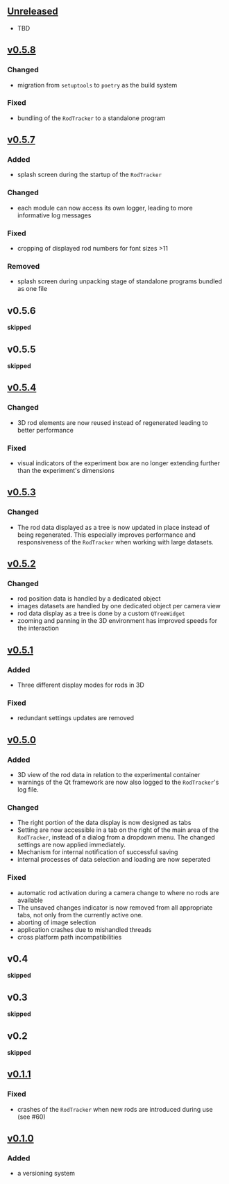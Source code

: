 ## [Unreleased]

- TBD

## [v0.5.8]
### Changed
- migration from `setuptools` to `poetry` as the build system
### Fixed
- bundling of the `RodTracker` to a standalone program


## [v0.5.7]
### Added
- splash screen during the startup of the `RodTracker`
### Changed
- each module can now access its own logger, leading to more informative log messages
### Fixed
- cropping of displayed rod numbers for font sizes >11
### Removed
- splash screen during unpacking stage of standalone programs bundled as one file


## v0.5.6
**skipped**
## v0.5.5
**skipped**


## [v0.5.4]
### Changed
- 3D rod elements are now reused instead of regenerated leading to better performance
### Fixed
- visual indicators of the experiment box are no longer extending further than the experiment's dimensions

## [v0.5.3]
### Changed
- The rod data displayed as a tree is now updated in place instead of being regenerated.
This especially improves performance and responsiveness of the `RodTracker` when working with large datasets.

## [v0.5.2]
### Changed
- rod position data is handled by a dedicated object
- images datasets are handled by one dedicated object per camera view
- rod data display as a tree is done by a custom `QTreeWidget`
- zooming and panning in the 3D environment has improved speeds for the interaction

## [v0.5.1]
### Added
- Three different display modes for rods in 3D
### Fixed
- redundant settings updates are removed

## [v0.5.0]
### Added
- 3D view of the rod data in relation to the experimental container
- warnings of the Qt framework are now also logged to the `RodTracker`'s log file.
### Changed
- The right portion of the data display is now designed as tabs
- Setting are now accessible in a tab on the right of the main area of the `RodTracker`, instead of a dialog from a dropdown menu. The changed settings are now applied immediately.
- Mechanism for internal notification of successful saving
- internal processes of data selection and loading are now seperated
### Fixed
- automatic rod activation during a camera change to where no rods are available
- The unsaved changes indicator is now removed from all appropriate tabs, not only from the currently active one.
- aborting of image selection
- application crashes due to mishandled threads
- cross platform path incompatibilities


## v0.4
**skipped**
## v0.3
**skipped**
## v0.2
**skipped**


## [v0.1.1]
### Fixed
- crashes of the `RodTracker` when new rods are introduced during use (see #60)

## [v0.1.0]
### Added
- a versioning system

[Unreleased]: https://github.com/ANP-Granular/Track_Gui/compare/v0.5.8...HEAD
[v0.5.8]: https://github.com/ANP-Granular/Track_Gui/compare/v0.5.7...v0.5.8
[v0.5.7]: https://github.com/ANP-Granular/Track_Gui/compare/v0.5.4...v0.5.7
[v0.5.4]: https://github.com/ANP-Granular/Track_Gui/compare/v0.5.3...v0.5.4
[v0.5.3]: https://github.com/ANP-Granular/Track_Gui/compare/v0.5.2...v0.5.3
[v0.5.2]: https://github.com/ANP-Granular/Track_Gui/compare/v0.5.1...v0.5.2
[v0.5.1]: https://github.com/ANP-Granular/Track_Gui/compare/v0.5.0...v0.5.1
[v0.5.0]: https://github.com/ANP-Granular/Track_Gui/compare/v0.1.1...v0.5.0
[v0.1.1]: https://github.com/ANP-Granular/Track_Gui/compare/v0.1.0...v0.1.1
[v0.1.0]: https://github.com/ANP-Granular/Track_Gui/releases/tag/v0.1.0